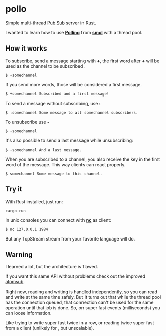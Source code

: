 # pollo

Simple multi-thread [Pub
Sub](https://en.wikipedia.org/wiki/Publish%E2%80%93subscribe_pattern) server in
Rust.

I wanted to learn how to use [**Polling**](https://github.com/smol-rs/polling)
from [**smol**](https://github.com/smol-rs/smol) with a thread pool.

## How it works

To subscribe, send a message starting with **+**, the first word after **+**
will be used as the channel to be subscribed.

    $ +somechannel

If you send more words, those will be considered a first message.

    $ +somechannel Subscribed and a first message!

To send a message without subscribing, use **:**

    $ :somechannel Some message to all somechannel subscribers.

To unsubscribe use **-**

    $ -somechannel

It's also possible to send a last message while unsubscribing:

    $ -somechannel And a last message.

When you are subscribed to a channel, you also receive the key in the first word
of the message. This way clients can react properly.

    $ somechannel Some message to this channel.

## Try it

With Rust installed, just run:

    cargo run

In unix consoles you can connect with
[**nc**](https://en.wikipedia.org/wiki/Netcat) as client:

    $ nc 127.0.0.1 1984

But any TcpStream stream from your favorite language will do.

## Warning

I learned a lot, but the architecture is flawed.

If you want this same API without problems check out the improved
[atomsub](https://github.com/alvivar/atomsub).

Right now, reading and writing is handled independently, so you can read and
write at the same time safely. But It turns out that while the thread pool has
the connection queued, that connection can't be used for the same operation
until that job is done. So, on super fast events (milliseconds) you can loose
information.

Like trying to write super fast twice in a row, or reading twice super fast from
a client (unlikely for , but unscalable).
